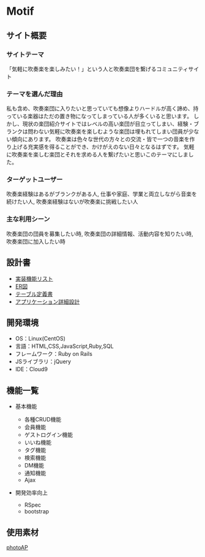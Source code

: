 # Motif

## サイト概要
### サイトテーマ
「気軽に吹奏楽を楽しみたい！」という人と吹奏楽団を繋げるコミュニティサイト

### テーマを選んだ理由
私も含め、吹奏楽団に入りたいと思っていても想像よりハードルが高く諦め、持っている楽器はただの置き物になってしまっている人が多くいると思います。
しかし、現状の楽団紹介サイトではレベルの高い楽団が目立ってしまい、経験・ブランクは問わない気軽に吹奏楽を楽しむような楽団は埋もれてしまい団員が少ない傾向にあります。
吹奏楽は色々な世代の方々との交流・皆で一つの音楽を作り上げる充実感を得ることができ、かけがえのない日々となるはずです。
気軽に吹奏楽を楽しむ楽団とそれを求める人を繋げたいと思いこのテーマにしました。


### ターゲットユーザー
吹奏楽経験はあるがブランクがある人, 仕事や家庭、学業と両立しながら音楽を続けたい人, 吹奏楽経験はないが吹奏楽に挑戦したい人

### 主な利用シーン
吹奏楽団の団員を募集したい時, 吹奏楽団の詳細情報、活動内容を知りたい時, 吹奏楽団に加入したい時

## 設計書
* [実装機能リスト](https://docs.google.com/spreadsheets/d/1YAH_80EUZsWAXSVEm7rtB3Sma8wIopxUBXCJJtmm3HY/edit#gid=885378170)
* [ER図](https://app.diagrams.net/#G16opNgcvgaY9UDQQ8FgwpZeL8mwJPl8SJ)
* [テーブル定義書](https://docs.google.com/spreadsheets/d/1nDoXTThFz974PyZmRG5ikEvBz_R3cN-x850YFPxO_o8/edit#gid=1186184812)
* [アプリケーション詳細設計](https://docs.google.com/spreadsheets/d/1CsCPjXOjxOvr_0G50RrDxFicw8YNdT-IHDbScUi2r2M/edit#gid=1728893629)

## 開発環境
- OS：Linux(CentOS)
- 言語：HTML,CSS,JavaScript,Ruby,SQL
- フレームワーク：Ruby on Rails
- JSライブラリ：jQuery
- IDE：Cloud9

## 機能一覧

- 基本機能
  - 各種CRUD機能
  - 会員機能
  - ゲストログイン機能
  - いいね機能
  - タグ機能
  - 検索機能
  - DM機能
  - 通知機能
  - Ajax

- 開発効率向上
  - RSpec
  - bootstrap

## 使用素材

[photoAP](https://www.photo-ac.com/)